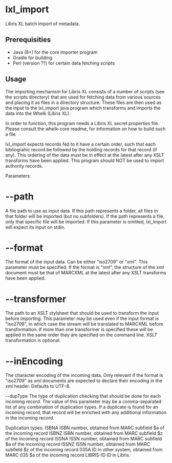 # lxl_import

Libris XL batch import of metadata.


## Prerequisities

* Java (8+) for the core importer program
* Gradle for building
* Perl (version ??) for certain data fetching scripts


## Usage

The importing mechanism for Libris XL consists of a number of scripts (see the scripts directory) that are used for fetching data from various sources and placing it as files in a directory structure. These files are then used as the input to the lxl_import java program which transforms and imports the data into the Whelk (Libris XL).

In order to function, this program needs a Libris XL secret properties file. Please consult the whelk-core readme, for information on how to build such a file

lxl_import expects records fed to it have a certain order, such that each bibliograhic record be followed by the holding records for that record (if any). This ordering of the data must be in effect at the latest after any XSLT transforms have been applied. This program should NOT be used to import authority records.

Parameters:

# --path
A file path to use as input data. If this path represents a folder, all files in that folder will be imported (but no subfolders). If the path represents a file, only that specific file will be imported. If this parameter is omitted, lxl_import will expect its input on stdin.

# --format
The format of the input data. Can be either "iso2709" or "xml". This parameter must be specified. If the format is "xml", the structure of the xml document must be that of MARCXML at the latest after any XSLT transforms have been applied.

# --transformer
The path to an XSLT stylsheet that should be used to transform the input before importing. This parameter may be used even if the input format is "iso2709", in which case the stream will be translated to MARCXML before transformation. If more than one transformer is specified these will be applied in the same order they are specified on the command line. XSLT transformation is optional.

# --inEncoding
The character encoding of the incoming data. Only relevant if the format is "iso2709" as xml documents are expected to declare their encoding in the xml header. Defaults to UTF-8.

--dupType
The type of duplication checking that should be done for each incoming record. The value of this parameter may be a comma-separated list of any combination of duplication types. If a duplicate is found for an incoming record, that record will be enriched with any additional information in the incoming record.

Duplication types:
ISBNA     ISBN number, obtained from MARC subfield $a of the incoming record
ISBNZ     ISBN number, obtained from MARC subfield $z of the incoming record
ISSNA     ISSN number, obtained from MARC subfield $a of the incoming record
ISSNZ     ISSN number, obtained from MARC subfield $z of the incoming record
035A      ID in other system, obtained from MARC 035 $a of the incoming record
LIBRIS-ID ID in Libris.

